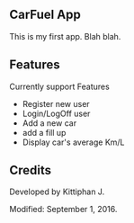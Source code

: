 ## CarFuel App

This is my first app. Blah blah.

## Features

Currently support Features

* Register new user
* Login/LogOff user
* Add a new car
* add a fill up
* Display car's average Km/L

## Credits

Developed by Kittiphan J.

Modified: September 1, 2016.
